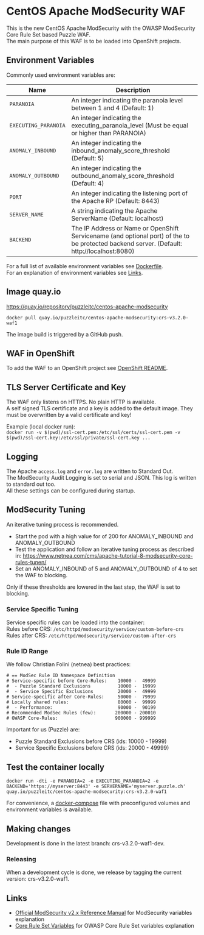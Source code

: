# CentOS Apache ModSecurity WAF
This is the new CentOS Apache ModSecurity with the OWASP ModSecurity Core Rule Set based Puzzle WAF.  
The main purpose of this WAF is to be loaded into OpenShift projects.

## Environment Variables

Commonly used environment variables are:  

| Name     | Description|
| -------- | ------------------------------------------------------------------- |
| `PARANOIA` | An integer indicating the paranoia level between 1 and 4 (Default: 1)               |
| `EXECUTING_PARANOIA` | An integer indicating the executing_paranoia_level (Must be equal or higher than PARANOIA) |
| `ANOMALY_INBOUND` | An integer indicating the inbound_anomaly_score_threshold (Default: 5) |
| `ANOMALY_OUTBOUND` | An integer indicating the outbound_anomaly_score_threshold (Default: 4) |
| `PORT` | An integer indicating the listening port of the Apache RP (Default: 8443)               |
| `SERVER_NAME` | A string indicating the Apache ServerName (Default: localhost) |
| `BACKEND` | The IP Address or Name or OpenShift Servicename (and optional port) of the to be protected backend server. (Default: http://localhost:8080) |

For a full list of available environment variables see [Dockerfile](Dockerfile).  
For an explanation of environment variables see [Links](#links).

## Image quay.io
https://quay.io/repository/puzzleitc/centos-apache-modsecurity

`docker pull quay.io/puzzleitc/centos-apache-modsecurity:crs-v3.2.0-waf1`    

The image build is triggered by a GitHub push.

## WAF in OpenShift
To add the WAF to an OpenShift project see [OpenShift README](openshift/README.md).

## TLS Server Certificate and Key
The WAF only listens on HTTPS. No plain HTTP is available.  
A self signed TLS certificate and a key is added to the default image. They must be overwritten by a valid certificate and key!

Example (local docker run):  
`docker run -v $(pwd)/ssl-cert.pem:/etc/ssl/certs/ssl-cert.pem -v $(pwd)/ssl-cert.key:/etc/ssl/private/ssl-cert.key ...`

## Logging
The Apache `access.log` and `error.log` are written to Standard Out.  
The ModSecurity Audit Logging is set to serial and JSON. This log is written to standard out too.  
All these settings can be configured during startup.

## ModSecurity Tuning
An iterative tuning process is recommended.
* Start the pod with a high value for of 200 for ANOMALY_INBOUND and ANOMALY_OUTBOUND
* Test the application and follow an iterative tuning process as described in: https://www.netnea.com/cms/apache-tutorial-8-modsecurity-core-rules-tunen/
* Set an ANOMALY_INBOUND of 5 and ANOMALY_OUTBOUND of 4 to set the WAF to blocking.

Only if these thresholds are lowered in the last step, the WAF is set to blocking.

### Service Specific Tuning

Service specific rules can be loaded into the container:  
Rules before CRS: `/etc/httpd/modsecurity/service/custom-before-crs`  
Rules after CRS: `/etc/httpd/modsecurity/service/custom-after-crs`  

### Rule ID Range

We follow Christian Folini (netnea) best practices: 

```
# == ModSec Rule ID Namespace Definition
# Service-specific before Core-Rules:    10000 -  49999
#  - Puzzle Standard Exclusions          10000 -  19999
#  - Service Specific Exclusions         20000 -  49999
# Service-specific after Core-Rules:     50000 -  79999
# Locally shared rules:                  80000 -  99999
#  - Performance:                        90000 -  90199
# Recommended ModSec Rules (few):       200000 - 200010
# OWASP Core-Rules:                     900000 - 999999
```

Important for us (Puzzle) are:
* Puzzle Standard Exclusions before CRS (ids: 10000 - 19999)
* Service Specific Exclusions before CRS (ids: 20000 - 49999)

## Test the container locally

`docker run -dti -e PARANOIA=2 -e EXECUTING_PARANOIA=2 -e BACKEND='https://myserver:8443' -e SERVERNAME='myserver.puzzle.ch' quay.io/puzzleitc/centos-apache-modsecurity:crs-v3.2.0-waf1`

For convenience, a [docker-compose](./docker-compose.yaml) file with preconfigured volumes and environment variables is available.

## Making changes

Development is done in the latest branch: crs-v3.2.0-waf1-dev.

### Releasing

When a development cycle is done, we release by tagging the current version: crs-v3.2.0-waf1.

## Links

* [Official ModSecurity v2.x Reference Manual](https://github.com/SpiderLabs/ModSecurity/wiki/Reference-Manual-(v2.x)) for ModSecurity variables explanation
* [Core Rule Set Variables](https://github.com/SpiderLabs/owasp-modsecurity-crs/blob/v3.2.0/crs-setup.conf.example) for OWASP Core Rule Set variables explanation
